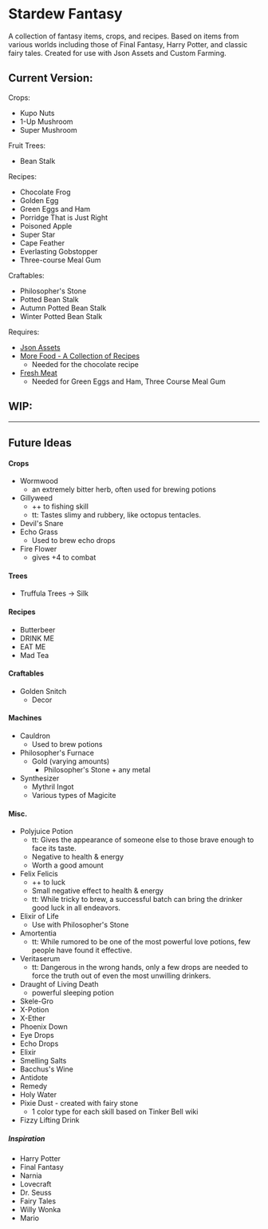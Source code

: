 # Stardew Fantasy

A collection of fantasy items, crops, and recipes.
Based on items from various worlds including those
of Final Fantasy, Harry Potter, and classic fairy tales. Created for use with Json Assets and Custom Farming.


## Current Version:
Crops:
- Kupo Nuts
- 1-Up Mushroom
- Super Mushroom

Fruit Trees:
- Bean Stalk

Recipes:
- Chocolate Frog
- Golden Egg
- Green Eggs and Ham
- Porridge That is Just Right
- Poisoned Apple
- Super Star
- Cape Feather
- Everlasting Gobstopper
- Three-course Meal Gum

Craftables:
- Philosopher's Stone
- Potted Bean Stalk
- Autumn Potted Bean Stalk
- Winter Potted Bean Stalk

Requires:
- [Json Assets](https://www.nexusmods.com/stardewvalley/mods/1720)
- [More Food - A Collection of Recipes](https://www.nexusmods.com/stardewvalley/mods/1670)
    - Needed for the chocolate recipe
- [Fresh Meat](https://rd.nexusmods.com/stardewvalley/mods/1721)
    - Needed for Green Eggs and Ham, Three Course Meal Gum


## WIP:

------------------------------------
## Future Ideas
#### Crops
- Wormwood
  - an extremely bitter herb, often used for brewing potions
- Gillyweed
    - ++ to fishing skill
    - tt: Tastes slimy and rubbery, like octopus tentacles.
- Devil's Snare
- Echo Grass
  - Used to brew echo drops
- Fire Flower
  - gives +4 to combat

#### Trees
  - Truffula Trees -> Silk

#### Recipes
- Butterbeer
- DRINK ME
- EAT ME
- Mad Tea

#### Craftables
- Golden Snitch
    - Decor

#### Machines
- Cauldron
  - Used to brew potions
- Philosopher's Furnace
    - Gold (varying amounts)
        - Philosopher's Stone + any metal
- Synthesizer
  - Mythril Ingot
  - Various types of Magicite

#### Misc.
  - Polyjuice Potion
    - tt: Gives the appearance of someone else to those brave enough to face its taste.
    - Negative to health & energy
    - Worth a good amount
  - Felix Felicis
    - ++ to luck
    - Small negative effect to health & energy
    - tt: While tricky to brew, a successful batch can bring the drinker good luck in all endeavors.
  - Elixir of Life
    - Use with Philosopher's Stone
  - Amortentia
    - tt: While rumored to be one of the most powerful love potions, few people have found it effective.
  - Veritaserum
    - tt: Dangerous in the wrong hands, only a few drops are needed to force the truth out of even the most unwilling drinkers.
  - Draught of Living Death
    - powerful sleeping potion
  - Skele-Gro  
  - X-Potion
  - X-Ether
  - Phoenix Down
  - Eye Drops
  - Echo Drops
  - Elixir
  - Smelling Salts
  - Bacchus's Wine
  - Antidote
  - Remedy
  - Holy Water
  - Pixie Dust - created with fairy stone
    - 1 color type for each skill based on Tinker Bell wiki
  - Fizzy Lifting Drink  

##### Inspiration
- Harry Potter
- Final Fantasy
- Narnia
- Lovecraft
- Dr. Seuss
- Fairy Tales
- Willy Wonka
- Mario
